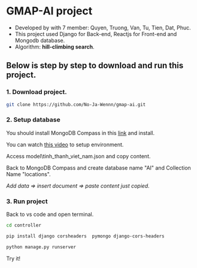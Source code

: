 # GMAP-AI project
- Developed by with 7 member: Quyen, Truong, Van, Tu, Tien, Dat, Phuc.
- This project used Django for Back-end, Reactjs for Front-end and Mongodb database.
- Algorithm: **hill-climbing search**.


## Below is step by step to download and run this project.
### 1. Download project.
```bash
git clone https://github.com/No-Ja-Wennn/gmap-ai.git
```

### 2. Setup database
You should install MongoDB Compass in this [link](https://www.mongodb.com/try/download/shell) and install.

You can watch [this video](https://youtu.be/cojUxpMXH7A?si=lf6hUelOz3XbEV_W) to setup environment.

Access model\tinh_thanh_viet_nam.json and copy content.

Back to MongoDB Compass and create database name "AI" and Collection Name "locations".

*Add data => insert document => paste content just copied.*
### 3. Run project
Back to vs code and open terminal.
```bash
cd controller

pip install django corsheaders  pymongo django-cors-headers 

python manage.py runserver
```

Try it!
